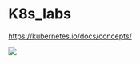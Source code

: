 # K8s_labs
https://kubernetes.io/docs/concepts/

<img src="https://github.com/cly1213/K8s_labs/blob/main/image/k8s_logo.png"/>


